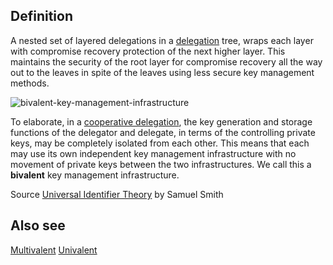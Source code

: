 ## Definition
A nested set of layered delegations in a [delegation](delegation) tree, wraps each layer with compromise recovery protection of the next higher layer. This maintains the security of the root layer for compromise recovery all the way out to the leaves in spite of the leaves using less secure key management methods.  

![bivalent-key-management-infrastructure](https://github.com/weboftrust/WOT-terms/static/img/bivalent-key-management-infrastructure.png)

To elaborate, in a [cooperative delegation](cooperative-delegation), the key generation and storage functions of the delegator and delegate, in terms of the controlling private keys, may be completely isolated from each other. This means that each may use its own independent key management infrastructure with no movement of private keys between the two infrastructures. We call this a **bivalent** key management infrastructure.

Source [Universal Identifier Theory](https://github.com/SmithSamuelM/Papers/blob/master/whitepapers/IdentifierTheory_web.pdf) by Samuel Smith


## Also see
[Multivalent](multi-valent)
[Univalent](univalent)